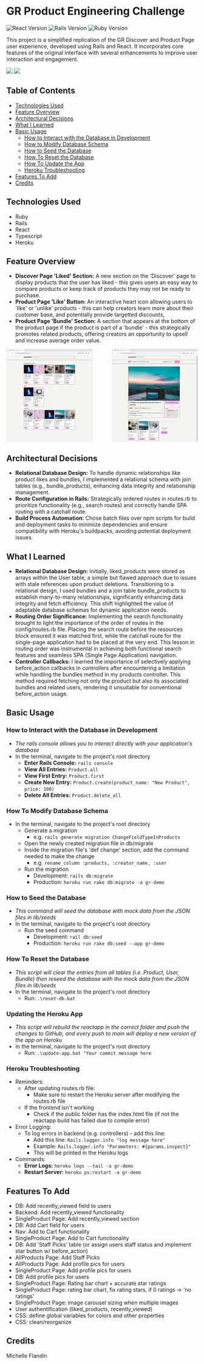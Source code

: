 # GR Product Engineering Challenge 

![React Version](https://img.shields.io/badge/react-18.2.0-blue.svg)
![Rails Version](https://img.shields.io/badge/rails-7.1.3-red.svg)
![Ruby Version](https://img.shields.io/badge/ruby-3.2.3-red.svg)

This project is a simplified replication of the GR Discover and Product Page user experience, developed using Rails and React. It incorporates core features of the original interface with several enhancements to improve user interaction and engagement. 

<a href="https://gr-demo.michellef.dev/" target="_blank"><img src="https://img.shields.io/badge/Demo-Frontend-blue?style=for-the-badge&logo=react"></a>
<a href="https://gr-demo.michellef.dev/api" target="_blank"><img src="https://img.shields.io/badge/Demo-Backend-red?style=for-the-badge&logo=ruby"></a>




## Table of Contents
- [Technologies Used](#technologies-used)
- [Feature Overview](#feature-overview)
- [Architectural Decisions](#architectural-decisions)
- [What I Learned](#what-i-learned)
- [Basic Usage](#basic-usage)
  - [How to Interact with the Database in Development](#interact-db)
  - [How to Modify Database Schema](#modify-db)
  - [How to Seed the Database](#seed-db)
  - [How To Reset the Database](#reset-db)
  - [How To Update the App](#update-app)
  - [Heroku Troubleshooting](#heroku-troubleshooting)
- [Features To Add](#features-to-add)
- [Credits](#credits)


## Technologies Used<a name="technologies-used"></a>
  - Ruby
  - Rails
  - React
  - Typescript
  - Heroku
  

## Feature Overview<a name="feature-overview"></a>
- **Discover Page 'Liked' Section:** A new section on the 'Discover' page to display products that the user has liked - this gives users an easy way to compare products or keep track of products they may not be ready to purchase.
- **Product Page 'Like' Button:** An interactive heart icon allowing users to 'like' or 'unlike' products - this can help creators learn more about their customer base, and potentially provide targetted discounts, 
- **Product Page 'Bundle' Section:** A section that appears at the bottom of the product page if the product is part of a 'bundle' - this strategically promotes related products, offering creators an opportunity to upsell and increase average order value.
<div style="display: flex; justify-content: space-between;">
  <img src="screenshots/GR-Demo-Screenshot-Discover-Page.png" style="width: 45%; margin-right: 10px;" alt="Discover Page Screenshot" />
  <img src="screenshots/GR-Demo-Screenshot-Product-Page.png" style="width: 45%;" alt="Product Page Screenshot" />
</div>


## Architectural Decisions<a name="architectural-decisions"></a>
- **Relational Database Design:** To handle dynamic relationships like product likes and bundles, I implemented a relational schema with join tables (e.g., bundle_products), enhancing data integrity and relationship management.
- **Route Configuration in Rails:** Strategically ordered routes in routes.rb to prioritize functionality (e.g., search routes) and correctly handle SPA routing with a catchall route.
- **Build Process Automation:** Chose batch files over npm scripts for build and deployment tasks to minimize dependencies and ensure compatibility with Heroku's buildpacks, avoiding potential deployment issues.


## What I Learned<a name="what-I-learned"></a>
 - **Relational Database Design:** Initially, liked_products were stored as arrays within the User table, a simple but flawed approach due to issues with stale references upon product deletions. Transitioning to a relational design, I used bundles and a join table bundle_products to establish many-to-many relationships, significantly enhancing data integrity and fetch efficiency. This shift highlighted the value of adaptable database schemas for dynamic application needs.
- **Routing Order Significance:** Implementing the search functionality brought to light the importance of the order of routes in the config/routes.rb file. Placing the search route before the resources block ensured it was matched first, while the catchall route for the single-page application had to be placed at the very end. This lesson in routing order was instrumental in achieving both functional search features and seamless SPA (Single Page Application) navigation.
- **Controller Callbacks:** I learned the importance of selectively applying before_action callbacks in controllers after encountering a limitation while handling the bundles method in my products controller. This method required fetching not only the product but also its associated bundles and related users, rendering it unsuitable for conventional before_action usage.


## Basic Usage<a name="basic-usage"></a>

### How to Interact with the Database in Development<a name="interact-db"></a>
- *The rails console allows you to interact directly with your application's database*
- In the terminal, navigate to the project's root directory
  - **Enter Rails Console:** `rails console`
  - **View All Entries:** `Product.all`
  - **View First Entry:** `Product.first`
  - **Create New Entry:** `Product.create(product_name: "New Product", price: 100)`
  - **Delete All Entries:** `Product.delete_all`


### How To Modify Database Schema<a name="modify-db"></a>
- In the terminal, navigate to the project's root directory
  - Generate a migration
    - e.g. `rails generate migration ChangeFieldTypeInProducts`
  - Open the newly created migration file in db/migrate
  - Inside the migration file's 'def change' section, add the command needed to make the change
    - e.g. `rename_column :products, :creator_name, :user`
  - Run the migration
    - Development: `rails db:migrate`
    - Production: `heroku run rake db:migrate -a gr-demo`


### How to Seed the Database<a name="seed-db"></a>
- *This command will seed the database with mock data from the JSON files in lib/seeds*
- In the terminal, navigate to the project's root directory
  - Run the seed command
    - Development: `rail db:seed`
    - Production: `heroku run rake db:seed --app gr-demo`


### How To Reset the Database<a name="reset-db"></a>
- *This script will clear the entries from all tables (i.e. Product, User, Bundle) then reseed the database with the mock data from the JSON files in lib/seeds*
- In the terminal, navigate to the project's root directory
  - Run: `.\reset-db.bat`


### Updating the Heroku App<a name="update-app"></a>
- *This script will rebuild the reactapp in the correct folder and push the changes to GitHub, and every push to main will deploy a new version of the app on Heroku*
- In the terminal, navigate to the project's root directory
  - Run: `.\update-app.bat "Your commit message here`


### Heroku Troubleshooting<a name="heroku-troubleshooting"></a>
- Reminders:
  - After updating routes.rb file: 
    - Make sure to restart the Heroku server after modifying the routes.rb file 
  - If the frontend isn't working
    - Check if the public folder has the index.html file (if not the reactapp build has failed due to compile error)
- Error Logging: 
  - To log errors in backend (e.g. controllers) - add this line: 
    - Add this line: `Rails.logger.info "log message here"`
    - Example: `Rails.logger.info "Parameters: #{params.inspect}"`
    - This will be printed in the Heroku logs
- Commands:
  - **Error Logs:** `heroku logs --tail -a gr-demo`
  - **Restart Server:** `heroku ps:restart -a gr-demo`



## Features To Add <a name="features-to-add"></a>
- DB: Add recently_viewed field to users
- Backend: Add recently_viewed functionality
- SingleProduct Page: Add recently_viewed section
- DB: Add Cart field for users
- Nav: Add to Cart functionality
- SingleProduct Page: Add to Cart functionality
- DB: Add 'Staff Picks' table (or assign users staff status and implement star button w/ before_action)
- AllProducts Page: Add Staff Picks
- AllProducts Page: Add profile pics for users
- SingleProduct Page: Add profile pics for users
- DB: Add profile pics for users
- SingleProduct Page: Rating bar chart + accurate star ratings
- SingleProduct Page: rating bar chart, fix rating stars, if 0 ratings -> 'no ratings'
- SingleProduct Page: image carousel sizing when multiple images
- User authentification (liked_products, recently_viewed)
- CSS: define global variables for colors and other properties
- CSS: clean/reorganize


## Credits <a name="credits"></a>
Michelle Flandin